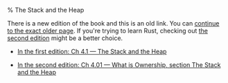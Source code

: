 % The Stack and the Heap

There is a new edition of the book and this is an old link.
You can [continue to the exact older page][1].
If you're trying to learn Rust, checking out [the second edition][2] might be a better choice.

* [In the first edition: Ch 4.1 — The Stack and the Heap][1]

* [In the second edition: Ch 4.01 — What is Ownership, section The Stack and the Heap][2]


[1]: first-edition/the-stack-and-the-heap.html
[2]: second-edition/ch04-01-what-is-ownership.html#the-stack-and-the-heap
